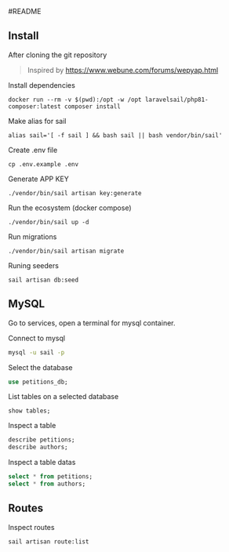 #README

## Install

After cloning the git repository
> Inspired by https://www.webune.com/forums/wepyap.html

Install dependencies
```
docker run --rm -v $(pwd):/opt -w /opt laravelsail/php81-composer:latest composer install
```

Make alias for sail 
```
alias sail='[ -f sail ] && bash sail || bash vendor/bin/sail'
```

Create .env file
```
cp .env.example .env
```

Generate APP KEY
```
./vendor/bin/sail artisan key:generate
```

Run the ecosystem (docker compose)
```
./vendor/bin/sail up -d
```

Run migrations
```
./vendor/bin/sail artisan migrate
```

Runing seeders
```
sail artisan db:seed
```



## MySQL

Go to services, open a terminal for mysql container.

Connect to mysql

```bash
mysql -u sail -p
```

Select the database

```sql
use petitions_db;
```

List tables on a selected database
```mysql
show tables;
```

Inspect a table

```sql
describe petitions;
describe authors;
```

Inspect a table datas

```sql
select * from petitions;
select * from authors;
```

## Routes

Inspect routes

```bash
sail artisan route:list
```


